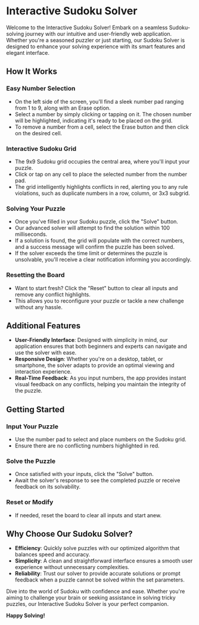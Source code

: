# Interactive Sudoku Solver

Welcome to the Interactive Sudoku Solver!
Embark on a seamless Sudoku-solving journey with our intuitive and user-friendly web application. Whether you're a seasoned puzzler or just starting, our Sudoku Solver is designed to enhance your solving experience with its smart features and elegant interface.

## How It Works

### Easy Number Selection
- On the left side of the screen, you'll find a sleek number pad ranging from 1 to 9, along with an Erase option.
- Select a number by simply clicking or tapping on it. The chosen number will be highlighted, indicating it's ready to be placed on the grid.
- To remove a number from a cell, select the Erase button and then click on the desired cell.

### Interactive Sudoku Grid
- The 9x9 Sudoku grid occupies the central area, where you'll input your puzzle.
- Click or tap on any cell to place the selected number from the number pad.
- The grid intelligently highlights conflicts in red, alerting you to any rule violations, such as duplicate numbers in a row, column, or 3x3 subgrid.

### Solving Your Puzzle
- Once you've filled in your Sudoku puzzle, click the "Solve" button.
- Our advanced solver will attempt to find the solution within 100 milliseconds.
- If a solution is found, the grid will populate with the correct numbers, and a success message will confirm the puzzle has been solved.
- If the solver exceeds the time limit or determines the puzzle is unsolvable, you'll receive a clear notification informing you accordingly.

### Resetting the Board
- Want to start fresh? Click the "Reset" button to clear all inputs and remove any conflict highlights.
- This allows you to reconfigure your puzzle or tackle a new challenge without any hassle.

## Additional Features
- **User-Friendly Interface**: Designed with simplicity in mind, our application ensures that both beginners and experts can navigate and use the solver with ease.
- **Responsive Design**: Whether you're on a desktop, tablet, or smartphone, the solver adapts to provide an optimal viewing and interaction experience.
- **Real-Time Feedback**: As you input numbers, the app provides instant visual feedback on any conflicts, helping you maintain the integrity of the puzzle.

## Getting Started

### Input Your Puzzle
- Use the number pad to select and place numbers on the Sudoku grid.
- Ensure there are no conflicting numbers highlighted in red.

### Solve the Puzzle
- Once satisfied with your inputs, click the "Solve" button.
- Await the solver's response to see the completed puzzle or receive feedback on its solvability.

### Reset or Modify
- If needed, reset the board to clear all inputs and start anew.

## Why Choose Our Sudoku Solver?
- **Efficiency**: Quickly solve puzzles with our optimized algorithm that balances speed and accuracy.
- **Simplicity**: A clean and straightforward interface ensures a smooth user experience without unnecessary complexities.
- **Reliability**: Trust our solver to provide accurate solutions or prompt feedback when a puzzle cannot be solved within the set parameters.

Dive into the world of Sudoku with confidence and ease. Whether you're aiming to challenge your brain or seeking assistance in solving tricky puzzles, our Interactive Sudoku Solver is your perfect companion.

**Happy Solving!**
